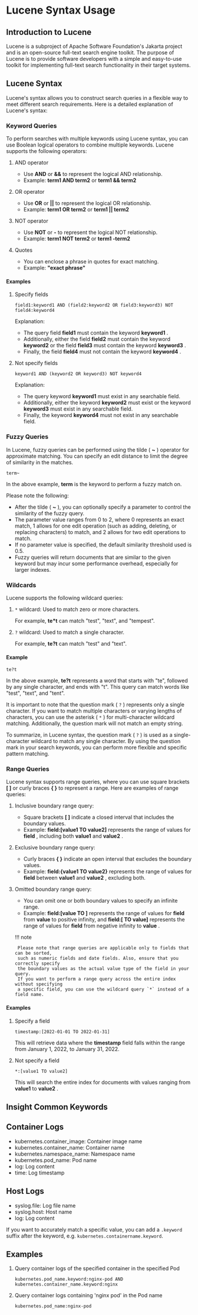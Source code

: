 # Lucene Syntax Usage

## Introduction to Lucene

Lucene is a subproject of Apache Software Foundation's Jakarta project and is an open-source
full-text search engine toolkit. The purpose of Lucene is to provide software developers with
a simple and easy-to-use toolkit for implementing full-text search functionality in their target systems.

## Lucene Syntax

Lucene's syntax allows you to construct search queries in a flexible way to meet different search requirements.
Here is a detailed explanation of Lucene's syntax:

### Keyword Queries

To perform searches with multiple keywords using Lucene syntax, you can use Boolean logical operators
to combine multiple keywords. Lucene supports the following operators:

1. AND operator

    - Use __AND__ or __&&__ to represent the logical AND relationship.
    - Example: __term1 AND term2__ or __term1 && term2__ 

2. OR operator

    - Use __OR__ or __||__ to represent the logical OR relationship.
    - Example: __term1 OR term2__ or __term1 || term2__ 

3. NOT operator

    - Use __NOT__ or __-__ to represent the logical NOT relationship.
    - Example: __term1 NOT term2__ or __term1 -term2__ 

4. Quotes

    - You can enclose a phrase in quotes for exact matching.
    - Example: __"exact phrase"__ 

#### Examples

1. Specify fields

    ```lucene
    field1:keyword1 AND (field2:keyword2 OR field3:keyword3) NOT field4:keyword4
    ```

    Explanation:

    - The query field __field1__ must contain the keyword __keyword1__ .
    - Additionally, either the field __field2__ must contain the keyword __keyword2__ or the field __field3__ 
      must contain the keyword __keyword3__ .
    - Finally, the field __field4__ must not contain the keyword __keyword4__ .

2. Not specify fields

    ```lucene
    keyword1 AND (keyword2 OR keyword3) NOT keyword4
    ```

    Explanation:

    - The query keyword __keyword1__ must exist in any searchable field.
    - Additionally, either the keyword __keyword2__ must exist or the keyword __keyword3__ must exist in any searchable field.
    - Finally, the keyword __keyword4__ must not exist in any searchable field.

### Fuzzy Queries

In Lucene, fuzzy queries can be performed using the tilde ( __~__ ) operator for approximate matching.
You can specify an edit distance to limit the degree of similarity in the matches.

```lucene
term~
```

In the above example, __term__ is the keyword to perform a fuzzy match on.

Please note the following:

- After the tilde ( __~__ ), you can optionally specify a parameter to control the similarity of the fuzzy query.
- The parameter value ranges from 0 to 2, where 0 represents an exact match, 1 allows for one edit operation
  (such as adding, deleting, or replacing characters) to match, and 2 allows for two edit operations to match.
- If no parameter value is specified, the default similarity threshold used is 0.5.
- Fuzzy queries will return documents that are similar to the given keyword but may incur some
  performance overhead, especially for larger indexes.

### Wildcards

Lucene supports the following wildcard queries:

1. `*` wildcard: Used to match zero or more characters.

    For example, __te*t__ can match "test", "text", and "tempest".

2. `?` wildcard: Used to match a single character.

    For example, __te?t__ can match "test" and "text".

#### Example

```lucene
te?t
```

In the above example, __te?t__ represents a word that starts with "te", followed by
any single character, and ends with "t". This query can match words like "test", "text", and "tent".

It is important to note that the question mark ( `?` ) represents only a single character.
If you want to match multiple characters or varying lengths of characters, you can use the
asterisk ( `*` ) for multi-character wildcard matching. Additionally, the question mark will not match an empty string.

To summarize, in Lucene syntax, the question mark ( `?` ) is used as a single-character wildcard
to match any single character. By using the question mark in your search keywords, you can
perform more flexible and specific pattern matching.

### Range Queries

Lucene syntax supports range queries, where you can use square brackets __[ ]__ or curly braces __{ }__ 
to represent a range. Here are examples of range queries:

1. Inclusive boundary range query:

    - Square brackets __[ ]__ indicate a closed interval that includes the boundary values.
    - Example: __field:[value1 TO value2]__ represents the range of values for __field__ ,
      including both __value1__ and __value2__ .

2. Exclusive boundary range query:

    - Curly braces __{ }__ indicate an open interval that excludes the boundary values.
    - Example: __field:{value1 TO value2}__ represents the range of values for __field__ 
      between __value1__ and __value2__ , excluding both.

3. Omitted boundary range query:

    - You can omit one or both boundary values to specify an infinite range.
    - Example: __field:[value TO ]__ represents the range of values for __field__ from __value__ to
     positive infinity, and __field:[ TO value]__ represents the range of values for __field__ from
     negative infinity to __value__ .

    !!! note

        Please note that range queries are applicable only to fields that can be sorted,
        such as numeric fields and date fields. Also, ensure that you correctly specify
        the boundary values as the actual value type of the field in your query.
        If you want to perform a range query across the entire index without specifying
        a specific field, you can use the wildcard query `*` instead of a field name.

#### Examples

1. Specify a field

    ```lucene
    timestamp:[2022-01-01 TO 2022-01-31]
    ```

    This will retrieve data where the __timestamp__ field falls within the range from January 1, 2022, to January 31, 2022.

2. Not specify a field

    ```lucene
    *:[value1 TO value2]
    ```

    This will search the entire index for documents with values ranging from __value1__ to __value2__ .

## Insight Common Keywords

## Container Logs

- kubernetes.container_image: Container image name
- kubernetes.container_name: Container name
- kubernetes.namespace_name: Namespace name
- kubernetes.pod_name: Pod name
- log: Log content
- time: Log timestamp

## Host Logs

- syslog.file: Log file name
- syslog.host: Host name
- log: Log content

If you want to accurately match a specific value, you can add a `.keyword` suffix after the keyword, 
e.g. `kubernetes.containername.keyword`.

## Examples

1. Query container logs of the specified container in the specified Pod

    ```lucene
    kubernetes.pod_name.keyword:nginx-pod AND kubernetes.container_name.keyword:nginx
    ```
2. Query container logs containing 'nginx pod' in the Pod name

    ```lucene
    kubernetes.pod_name:nginx-pod
    ```